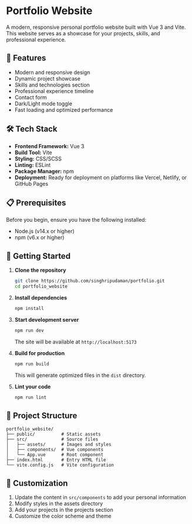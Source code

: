 # Portfolio Website

A modern, responsive personal portfolio website built with Vue 3 and Vite. This website serves as a showcase for your projects, skills, and professional experience.

## 🌟 Features

- Modern and responsive design
- Dynamic project showcase
- Skills and technologies section
- Professional experience timeline
- Contact form
- Dark/Light mode toggle
- Fast loading and optimized performance

## 🛠️ Tech Stack

- **Frontend Framework:** Vue 3
- **Build Tool:** Vite
- **Styling:** CSS/SCSS
- **Linting:** ESLint
- **Package Manager:** npm
- **Deployment:** Ready for deployment on platforms like Vercel, Netlify, or GitHub Pages

## 📋 Prerequisites

Before you begin, ensure you have the following installed:

- Node.js (v14.x or higher)
- npm (v6.x or higher)

## 🚀 Getting Started

1. **Clone the repository**

   ```sh
   git clone https://github.com/singhripudaman/portfolio.git
   cd portfolio_website
   ```

2. **Install dependencies**

   ```sh
   npm install
   ```

3. **Start development server**

   ```sh
   npm run dev
   ```

   The site will be available at `http://localhost:5173`

4. **Build for production**

   ```sh
   npm run build
   ```

   This will generate optimized files in the `dist` directory.

5. **Lint your code**
   ```sh
   npm run lint
   ```

## 📁 Project Structure

```
portfolio_website/
├── public/          # Static assets
├── src/             # Source files
│   ├── assets/      # Images and styles
│   ├── components/  # Vue components
│   └── App.vue      # Root component
├── index.html       # Entry HTML file
└── vite.config.js   # Vite configuration
```

## 🎨 Customization

1. Update the content in `src/components` to add your personal information
2. Modify styles in the assets directory
3. Add your projects in the projects section
4. Customize the color scheme and theme
